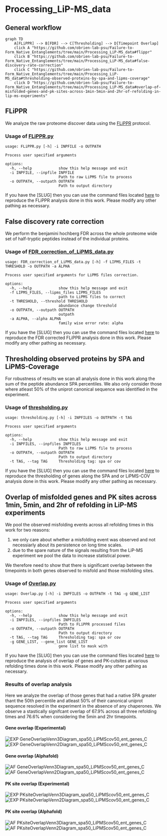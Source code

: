 # Processing_LiP-MS_data  

## General workflow
```mermaid
graph TD
    A[FLiPPR] --> B[FDR] --> C[Thresholding] --> D[Timepoint Overlap]
    click A "https://github.com/obrien-lab-psu/Failure-to-Form_Native_Entanglements/tree/main/Processing_LiP-MS_data#flippr"
    click B "https://github.com/obrien-lab-psu/Failure-to-Form_Native_Entanglements/tree/main/Processing_LiP-MS_data#false-discovery-rate-correction"
    click C "https://github.com/obrien-lab-psu/Failure-to-Form_Native_Entanglements/tree/main/Processing_LiP-MS_data#thresholding-observed-proteins-by-spa-and-lipms-coverage"
    click D "https://github.com/obrien-lab-psu/Failure-to-Form_Native_Entanglements/tree/main/Processing_LiP-MS_data#overlap-of-misfolded-genes-and-pk-sites-across-1min-5min-and-2hr-of-refolding-in-lip-ms-experiments"

``` 

## FLiPPR
We analyze the raw proteome discover data using the [FLiPPR](https://pubs.acs.org/doi/full/10.1021/acs.jproteome.3c00887) protocol. 

### Usage of [FLiPPR.py](src/data/FLiPPR.py)
```
usage: FLiPPR.py [-h] -i INPFILE -o OUTPATH

Process user specified arguments

options:
  -h, --help            show this help message and exit
  -i INPFILE, --inpfile INPFILE
                        Path to raw LiPMS file to process
  -o OUTPATH, --outpath OUTPATH
                        Path to output directory
```

If you have the [SLUG] then you can use the command files located [here](src/command_lists/FliPPR.cmds) to reproduce the FLiPPR analysis done in this work. Please modify any other pathing as necessary. 

## False discovery rate correction
We perform the benjamini hochberg FDR across the whole proteome wide set of half-tryptic peptides instead of the individual proteins.   

### Usage of [FDR_correction_of_LiPMS_data.py](src/data/FDR_correction_of_LiPMS_data.py)
```
usage: FDR_correction_of_LiPMS_data.py [-h] -f LIPMS_FILES -t THRESHOLD -o OUTPATH -a ALPHA

Process user specified arguments for LiPMS files correction.

options:
  -h, --help            show this help message and exit
  -f LIPMS_FILES, --lipms_files LIPMS_FILES
                        path to LiPMS files to correct
  -t THRESHOLD, --threshold THRESHOLD
                        abundance change threshold
  -o OUTPATH, --outpath OUTPATH
                        outpath
  -a ALPHA, --alpha ALPHA
                        family wise error rate: alpha
```

If you have the [SLUG] then you can use the command files located [here](src/command_lists/FDR.cmds) to reproduce the FDR corrected FLiPPR analysis done in this work. Please modify any other pathing as necessary. 


## Thresholding observed proteins by SPA and LiPMS-Coverage
For robustness of results we scan all analysis done in this work along the sum of the peptide abundance SPA percentiles. We also only consider those where atleast 50% of the uniprot canonical sequence was identified in the experiment.   

### Usage of [thresholding.py](src/data/thresholding.py)
```
usage: thresholding.py [-h] -i INPFILES -o OUTPATH -t TAG

Process user specified arguments

options:
  -h, --help            show this help message and exit
  -i INPFILES, --inpfiles INPFILES
                        Path to raw LiPMS file to process
  -o OUTPATH, --outpath OUTPATH
                        Path to output directory
  -t TAG, --tag TAG     Thresholding tag: spa or cov
```

If you have the [SLUG] then you can use the command files located [here](src/command_lists/thresholding.cmds) to reproduce the thresholding of genes along the SPA and or LiPMS-COV analysis done in this work. Please modify any other pathing as necessary. 

## Overlap of misfolded genes and PK sites across 1min, 5min, and 2hr of refolding in LiP-MS experiments
We pool the observed misfolding events across all refolding times in this work for two reasons: 
1. we only care about whether a misfolding event was observed and not necessiarly about its persistence on long time scales.
2. due to the spare nature of the signals resulting from the LiP-MS experiment we pool the data to increase statistical power. 

We therefore need to show that there is significant overlap between the timepoints in both genes observed to misfold and those misfolding sites.  

### Usage of [Overlap.py](src/data/Overlap.py)
```
usage: Overlap.py [-h] -i INPFILES -o OUTPATH -t TAG -g GENE_LIST

Process user specified arguments

options:
  -h, --help            show this help message and exit
  -i INPFILES, --inpfiles INPFILES
                        Path to FLiPPR processed files
  -o OUTPATH, --outpath OUTPATH
                        Path to output directory
  -t TAG, --tag TAG     Thresholding tag: spa or cov
  -g GENE_LIST, --gene_list GENE_LIST
                        gene list to mask with
```

If you have the [SLUG] then you can use the command files located [here](src/command_lists/Overlap.cmds) to reproduce the analysis of overlap of genes and PK-cutsites at various refolding times done in this work. Please modify any other pathing as necessary.  

### Results of overlap analysis
Here we analyze the overlap of those genes that had a native SPA greater thant the 50th percentile and atleast 50% of their canonical uniprot sequence resolved in the experiment in the absence of any chaperones. We observe a stastically signifcant overlap of 67.9% across all three refolding times and 76.6% when considering the 5min and 2hr timepoints.   

#### Gene overlap (Experimental)
![EXP GeneOverlapVenn3Diagram_spa50_LiPMScov50_ent_genes_C](Figures/GeneOverlap/EXP/GeneOverlapVenn3Diagram_spa50_LiPMScov50_ent_genes_C.png)
![EXP GeneOverlapVenn2Diagram_spa50_LiPMScov50_ent_genes_C](Figures/GeneOverlap/EXP/GeneOverlapVenn2Diagram_spa50_LiPMScov50_ent_genes_C.png) 
#### Gene overlap (Alphafold) 
![AF GeneOverlapVenn3Diagram_spa50_LiPMScov50_ent_genes_C](Figures/GeneOverlap/AF/GeneOverlapVenn3Diagram_spa50_LiPMScov50_ent_genes_C.png)
![AF GeneOverlapVenn2Diagram_spa50_LiPMScov50_ent_genes_C](Figures/GeneOverlap/AF/GeneOverlapVenn2Diagram_spa50_LiPMScov50_ent_genes_C.png) 


#### PK site overlap (Experimental)
![EXP PKsiteOverlapVenn3Diagram_spa50_LiPMScov50_ent_genes_C](Figures/PKsiteOverlap/EXP/PKsiteOverlapVenn3Diagram_spa50_LiPMScov50_ent_genes_C.png)
![EXP PKsiteOverlapVenn2Diagram_spa50_LiPMScov50_ent_genes_C](Figures/PKsiteOverlap/EXP/PKsiteOverlapVenn2Diagram_spa50_LiPMScov50_ent_genes_C.png) 
#### PK site overlap (Alphafold)
![AF PKsiteOverlapVenn3Diagram_spa50_LiPMScov50_ent_genes_C](Figures/PKsiteOverlap/AF/PKsiteOverlapVenn3Diagram_spa50_LiPMScov50_ent_genes_C.png)
![AF PKsiteOverlapVenn2Diagram_spa50_LiPMScov50_ent_genes_C](Figures/PKsiteOverlap/AF/PKsiteOverlapVenn2Diagram_spa50_LiPMScov50_ent_genes_C.png) 